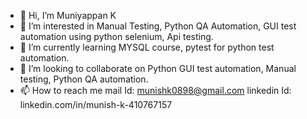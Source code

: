 - 👋 Hi, I’m Muniyappan K
- 👀 I’m interested in Manual Testing, Python QA Automation, GUI test automation using python selenium, Api testing.
- 🌱 I’m currently learning MYSQL course, pytest for python test automation.
- 💞️ I’m looking to collaborate on Python GUI test automation, Manual testing, Python QA automation.
- 📫 How to reach me mail Id: munishk0898@gmail.com
      linkedin Id: linkedin.com/in/munish-k-410767157     
<!---
munishk0898/munishk0898 is a ✨ special ✨ repository because its `README.md` (this file) appears on your GitHub profile.
You can click the Preview link to take a look at your changes.
--->
